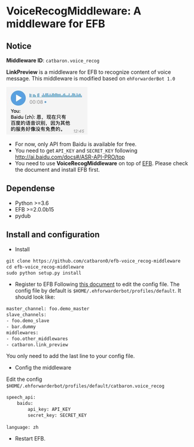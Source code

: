 # VoiceRecogMiddleware: A middleware for EFB 

## Notice

**Middleware ID**: `catbaron.voice_recog`

**LinkPreview** is a middleware for EFB to recognize content of voice message.
This middleware is modified based on `ehForwarderBot 1.0`

![example](./example.jpg)

* For now, only API from Baidu is available for free.
* You need to get `API_KEY` and `SECRET_KEY` following http://ai.baidu.com/docs#/ASR-API-PRO/top
* You need to use **VoiceRecogMiddleware** on top of [EFB](https://ehforwarderbot.readthedocs.io). Please check the document and install EFB first.

## Dependense
* Python >=3.6
* EFB >=2.0.0b15
* pydub

## Install and configuration

* Install 
```
git clone https://github.com/catbaron0/efb-voice_recog-middleware
cd efb-voice_recog-middleware
sudo python setup.py install
```
* Register to EFB
Following [this document](https://ehforwarderbot.readthedocs.io/en/latest/getting-started.html) to edit the config file. The config file by default is `$HOME/.ehforwarderbot/profiles/default`. It should look like:

```
master_channel: foo.demo_master
slave_channels:
- foo.demo_slave
- bar.dummy
middlewares:
- foo.other_middlewares
- catbaron.link_preview
```

You only need to add the last line to your config file.

* Config the middleware

Edit the config `$HOME/.ehforwarderbot/profiles/default/catbaron.voice_recog`

```
speech_api:
    baidu:
        api_key: API_KEY
        secret_key: SECRET_KEY

language: zh
```

* Restart EFB.